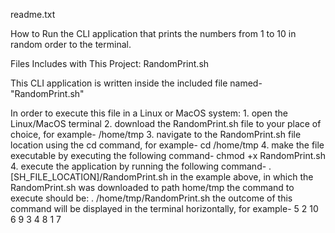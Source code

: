 readme.txt

How to Run the CLI application that prints the numbers from 1 to 10 in random order to the terminal.

Files Includes with This Project:
	RandomPrint.sh
	
This CLI application is written inside the included file named- "RandomPrint.sh"

In order to execute this file in a Linux or MacOS system:
	1. open the Linux/MacOS terminal 
	2. download the RandomPrint.sh file to your place of choice, 
		for example- /home/tmp
	3. navigate to the RandomPrint.sh file location using the cd command, 
		for example- cd /home/tmp
	4. make the file executable by executing the following command- chmod +x RandomPrint.sh
	4. execute the application by running the following command- . [SH_FILE_LOCATION]/RandomPrint.sh
		in the example above, in which the RandomPrint.sh was downloaded to path home/tmp the command to execute should be:
		. /home/tmp/RandomPrint.sh
	the outcome of this command will be displayed in the terminal horizontally, for example- 5 2 10 6 9 3 4 8 1 7
